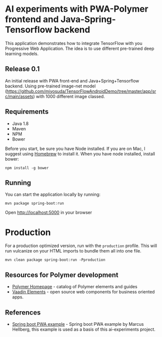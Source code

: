 # AI experiments with PWA-Polymer frontend and Java-Spring-Tensorflow backend

This application demonstrates how to integrate TensorFlow with you Progressive Web Application. The idea is to use different pre-trained deep learning models.

## Release 0.1
An initial release with PWA front-end and Java+Spring+Tensorflow backend. Using pre-trained image-net model (https://github.com/miyosuda/TensorFlowAndroidDemo/tree/master/app/src/main/assets) with 1000 different image classed.
 
## Requirements

- Java 1.8
- Maven
- NPM
- Bower

Before you start, be sure you have Node installed. If you are on Mac, I suggest using [Homebrew](http://brew.sh/) to install it. 
When you have node installed, install bower:
 
 ```npm install -g bower```
 
## Running

You can start the application locally by running:
 
```mvn package spring-boot:run```

Open [http://localhost:5000](http://localhost:5000) in your browser

# Production

For a production optimized version, run with the `production` profile. This will run vulcanize on your HTML imports to bundle them all into one file.

```mvn clean package spring-boot:run -Pproduction```

## Resources for Polymer development

- [Polymer Homepage](https://www.polymer-project.org/) - catalog of Polymer elements and guides
- [Vaadin Elements](https://vaadin.com/elements) - open source web components for business oriented apps.

## References 

- [Spring boot PWA example](https://github.com/vaadin-marcus/polymer-spring-boot) - Spring boot PWA example by Marcus Hellberg, this example is used as a basis of this ai-experiments project.
